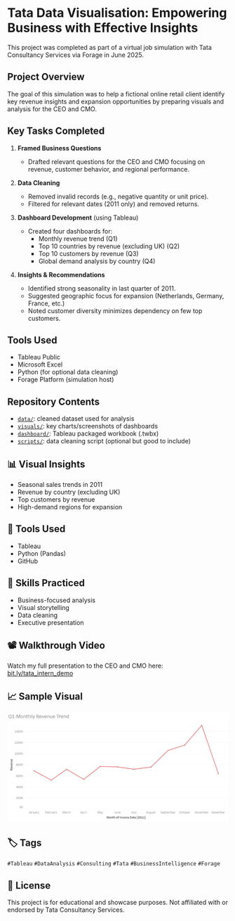 # Tata Data Visualisation: Empowering Business with Effective Insights

This project was completed as part of a virtual job simulation with Tata Consultancy Services via Forage in June 2025.

## Project Overview

The goal of this simulation was to help a fictional online retail client identify key revenue insights and expansion opportunities by preparing visuals and analysis for the CEO and CMO.

## Key Tasks Completed

1. **Framed Business Questions**  
   - Drafted relevant questions for the CEO and CMO focusing on revenue, customer behavior, and regional performance.

2. **Data Cleaning**  
   - Removed invalid records (e.g., negative quantity or unit price).
   - Filtered for relevant dates (2011 only) and removed returns.

3. **Dashboard Development** (using Tableau)
   - Created four dashboards for:
     - Monthly revenue trend (Q1)
     - Top 10 countries by revenue (excluding UK) (Q2)
     - Top 10 customers by revenue (Q3)
     - Global demand analysis by country (Q4)

4. **Insights & Recommendations**
   - Identified strong seasonality in last quarter of 2011.
   - Suggested geographic focus for expansion (Netherlands, Germany, France, etc.)
   - Noted customer diversity minimizes dependency on few top customers.

## Tools Used

- Tableau Public
- Microsoft Excel
- Python (for optional data cleaning)
- Forage Platform (simulation host)

## Repository Contents

- [`data/`](./data): cleaned dataset used for analysis
- [`visuals/`](./visuals): key charts/screenshots of dashboards
- [`dashboard/`](./Dashboard): Tableau packaged workbook (.twbx)
- [`scripts/`](./Python_Script): data cleaning script (optional but good to include)

## 📊 Visual Insights
- Seasonal sales trends in 2011
- Revenue by country (excluding UK)
- Top customers by revenue
- High-demand regions for expansion

## 🔧 Tools Used
- Tableau
- Python (Pandas)
- GitHub

## 🎯 Skills Practiced
- Business-focused analysis
- Visual storytelling
- Data cleaning
- Executive presentation

## 📽️ Walkthrough Video

Watch my full presentation to the CEO and CMO here: [bit.ly/tata_intern_demo](https://youtu.be/oLZ5L6PT_o4)

## 📈 Sample Visual

![Revenue Trend](visuals/Q1_revenue_trend_chart.png)

## 🏷️ Tags

`#Tableau` `#DataAnalysis` `#Consulting` `#Tata` `#BusinessIntelligence` `#Forage`

## 📜 License

This project is for educational and showcase purposes. Not affiliated with or endorsed by Tata Consultancy Services.
